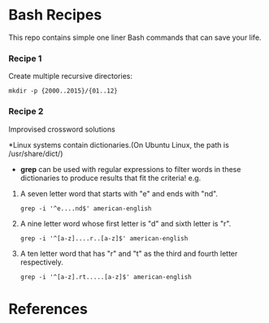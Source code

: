# Bash Recipes
This repo contains simple one liner Bash commands that can save your life.

### Recipe 1
Create multiple recursive directories:

```shell
mkdir -p {2000..2015}/{01..12}
```


### Recipe 2
Improvised crossword solutions

*Linux systems contain dictionaries.(On Ubuntu Linux, the path is /usr/share/dict/)
* **grep** can be used with regular expressions to filter words in these dictionaries to produce results that fit the criteria! e.g.


1. A seven letter word that starts with "e" and ends with "nd".

	```shell
	grep -i '^e....nd$' american-english
	```
2. A nine letter word whose first letter is "d" and sixth letter is "r".
	
	```shell
	grep -i '^[a-z]....r..[a-z]$' american-english
	```

3. A ten letter word that has "r" and "t" as the third and fourth letter respectively.
	```shell
	grep -i '^[a-z].rt.....[a-z]$' american-english 
	```
	
# References
